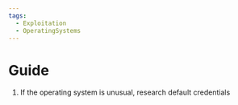 ```yaml
---
tags:
  - Exploitation
  - OperatingSystems
---
```


# Guide

1. If the operating system is unusual, research default credentials
